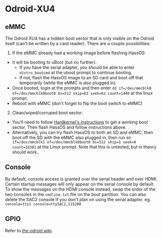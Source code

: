 # Odroid-XU4

## eMMC

The Odroid XU4 has a hidden boot sector that is only visible on the Odroid itself (can't be written by a card reader). There are a couple possibilities:
1) If the eMMC already had a working image before flashing HassOS:
* It will be booting to uBoot (but no further). 
    * If you have the serial adapter, you should be able to enter `distro_bootcmd` at the uboot prompt to continue booting.
    * If not, flash the HassOS image to an SD card and boot off that temporarily (while the eMMC is also plugged in).
* Once booted, login at the prompts and then enter `dd if=/dev/mmcblk0 of=/dev/mmcblk0boot0 bs=512 skip=63 seek=62 count=1440` at the linux prompt.
* Reboot with eMMC (don't forget to flip the boot switch to eMMC)
2) Clean/wiped/corruped boot sector:
* You'll need to follow [Hardkernel's instructions](https://forum.odroid.com/viewtopic.php?f=53&t=6173) to get a working boot sector. Then flash HassOS and follow instructions above.
* Alternatively, you can try flash HassOS to both an SD and eMMC, then boot off the SD with the eMMC also plugged in, then run `dd if=/dev/mmcblk1 of=/dev/mmcblk0boot0 bs=512 skip=1 seek=0 count=16381` at the Linux prompt. Note that this is untested, but in theory should work..

## Console

By default, console access is granted over the serial header and over HDMI. Certain startup messages will only appear on the serial console by default. To show the messages on the HDMI console instead, swap the order of the two consoles in the `cmdline.txt` file on the boot partition. You can also delete the SAC2 console if you don't plan on using the serial adapter.
eg. `console=tty1 console=ttySAC2,115200`

## GPIO

Refer to [the odroid wiki](https://wiki.odroid.com/odroid-xu4/hardware/expansion_connectors).
